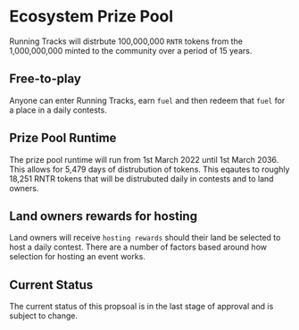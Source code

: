 # Ecosystem Prize Pool
Running Tracks will distrbute 100,000,000 `RNTR` tokens from the 1,000,000,000 minted to the community over a period of 15 years.

## Free-to-play
Anyone can enter Running Tracks, earn `fuel` and then redeem that `fuel` for a place in a daily contests.

## Prize Pool Runtime
The prize pool runtime will run from 1st March 2022 until 1st March 2036. This allows for 5,479 days of distrubution of tokens. This eqautes to roughly 18,251 RNTR tokens that will be distrubuted daily in contests and to land owners.

## Land owners rewards for hosting
Land owners will receive `hosting rewards` should their land be selected to host a daily contest. There are a number of factors based around how selection for hosting an event works.

## Current Status
The current status of this propsoal is in the last stage of approval and is subject to change.
